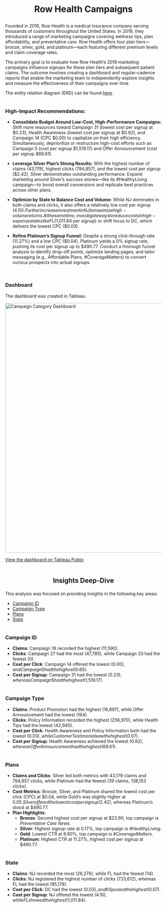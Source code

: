 # <p align="center"> Row Health Campaigns </p>

Founded in 2016, Row Health is a medical insurance company serving thousands of customers throughout the United States. In 2019, they introduced a range of marketing campaigns covering wellness tips, plan affordability, and preventative care. Row Health offers four plan tiers—bronze, silver, gold, and platinum—each featuring different premium levels and claim coverage rates.

The primary goal is to evaluate how Row Health’s 2019 marketing campaigns influence signups for these plan tiers and subsequent patient claims. The outcome involves creating a dashboard and regular-cadence reports that enable the marketing team to independently explore insights and measure the effectiveness of their campaigns over time.

The entity relation diagram (ERD) can be found [here](https://github.com/JordanCWard/Row_Health/blob/8e34947d1fc025c04dfe5a50cb3793ac9777c182/ERD.png). <br> <br>


### High-Impact Recommendations:

- **Consolidate Budget Around Low-Cost, High-Performance Campaigns:** Shift more resources toward Campaign 31 (lowest cost per signup at $0.23), Health Awareness (lowest cost per signup at $0.92), and Campaign 14 (CPC $0.00) to capitalize on their high efficiency. Simultaneously, deprioritize or restructure high-cost efforts such as Campaign 5 (cost per signup $1,519.17) and Offer Announcement (cost per signup $69.61).

- **Leverage Silver Plan’s Strong Results:** With the highest number of claims (43,179), highest clicks (794,857), and the lowest cost per signup ($2.42), Silver demonstrates outstanding performance. Expand marketing around Silver’s success stories—like its #HealthyLiving campaign—to boost overall conversions and replicate best practices across other plans.

- **Optimize by State to Balance Cost and Volume:** While NJ dominates in both claims and clicks, it also offers a relatively low cost per signup ($4.10). Further increase investment in NJ to maximize high-volume returns. At the same time, investigate ways to reduce costs in high-expense states like FL ($1,011.84 per signup) or shift focus to DC, which delivers the lowest CPC ($0.03).

- **Refine Platinum’s Signup Funnel:** Despite a strong click-through rate (11.27%) and a low CPC ($0.04), Platinum yields a 0% signup rate, pushing its cost per signup up to $490.77. Conduct a thorough funnel analysis to identify drop-off points, optimize landing pages, and tailor messaging (e.g., Affordable Plans, #CoverageMatters) to convert curious prospects into actual signups.
<br>


### Dashboard

The dashboard was created in Tableau. <br>

<img width="800" alt="Campaign Category Dashboard" src="https://github.com/user-attachments/assets/783cd15d-bb44-4162-9e51-f13a7c6ccf0c" />

[View the dashboard on Tableau Public](https://public.tableau.com/views/row_health_tableau/CampaignCategoryDashboard?:language=en-US&publish=yes&:sid=&:redirect=auth&:display_count=n&:origin=viz_share_link) <br> <br>


## <p align="center"> Insights Deep-Dive </p>

This analysis was focused on providing insights in the following key areas:

- [Campaign ID](#campaign-id)
- [Campaign Type](#campaign-type)
- [Plans](#plans)
- [State](#state)  <br> <br>


### Campaign ID
- **Claims**: Campaign 18 recorded the highest (11,590).
- **Clicks**: Campaign 27 had the most (47,785), while Campaign 33 had the fewest (0).
- **Cost per Click**: Campaign 14 offered the lowest ($0.00), and Campaign 5 had the highest ($0.65).
- **Cost per Signup**: Campaign 31 had the lowest ($0.23), whereas Campaign 5 had the highest ($1,519.17). <br> <br>

### Campaign Type
- **Claims**: Product Promotion had the highest (16,897), while Offer Announcement had the lowest (164).
- **Clicks**: Policy Information recorded the highest (256,970), while Health Tips had the lowest (42,940).
- **Cost per Click**: Health Awareness and Policy Information both had the lowest ($0.03), while Customer Testimonial saw the highest ($0.07).
- **Cost per Signup**: Health Awareness achieved the lowest ($0.92), whereas Offer Announcement had the highest ($69.61). <br> <br>


### Plans
- **Claims and Clicks**: Silver led both metrics with 43,179 claims and 794,857 clicks, while Platinum had the fewest (39 claims, 138,153 clicks).
- **Cost Metrics**: Bronze, Silver, and Platinum shared the lowest cost per click (CPC) at $0.04, while Gold’s was slightly higher at $0.05. Silver offered the lowest cost per signup ($2.42), whereas Platinum’s stood at $490.77.
- **Plan Highlights**:
  - **Bronze**: Second highest cost per signup at $23.90, top campaign is *Preventative Care News*.
  - **Silver**: Highest signup rate at 0.17%, top campaign is *#HealthyLiving*.
  - **Gold**: Lowest CTR at 8.80%, top campaign is *#CoverageMatters*.
  - **Platinum**: Highest CTR at 11.27%, highest cost per signup at $490.77. <br> <br>


### State
- **Claims**: NJ recorded the most (26,279), while FL had the fewest (14).
- **Clicks**: NJ registered the highest number of clicks (733,612), whereas FL had the lowest (95,178).
- **Cost per Click**: DC had the lowest ($0.03), and KS posted the highest ($0.07).
- **Cost per Signup**: NJ offered the lowest ($4.10), while FL showed the highest ($1,011.84).
